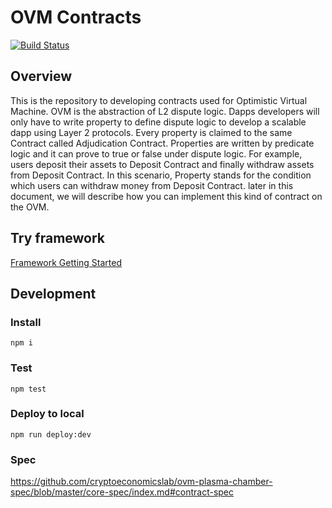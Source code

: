 # OVM Contracts

[![Build Status](https://travis-ci.org/cryptoeconomicslab/ovm-contracts.svg?branch=master)](https://travis-ci.org/cryptoeconomicslab/ovm-contracts)

## Overview

This is the repository to developing contracts used for Optimistic Virtual Machine. OVM is the abstraction of L2 dispute logic. Dapps developers will only have to write property to define dispute logic to develop a scalable dapp using Layer 2 protocols. Every property is claimed to the same Contract called Adjudication Contract. Properties are written by predicate logic and it can prove to true or false under dispute logic. For example, users deposit their assets to Deposit Contract and finally withdraw assets from Deposit Contract. In this scenario, Property stands for the condition which users can withdraw money from Deposit Contract. later in this document, we will describe how you can implement this kind of contract on the OVM.

## Try framework

[Framework Getting Started](https://github.com/cryptoeconomicslab/ovm-plasma-chamber-spec/blob/master/getting-started/try-plasma-chamber-in-local.md)

## Development

### Install

```
npm i
```

### Test

```
npm test
```

### Deploy to local

```
npm run deploy:dev
```

### Spec

https://github.com/cryptoeconomicslab/ovm-plasma-chamber-spec/blob/master/core-spec/index.md#contract-spec
